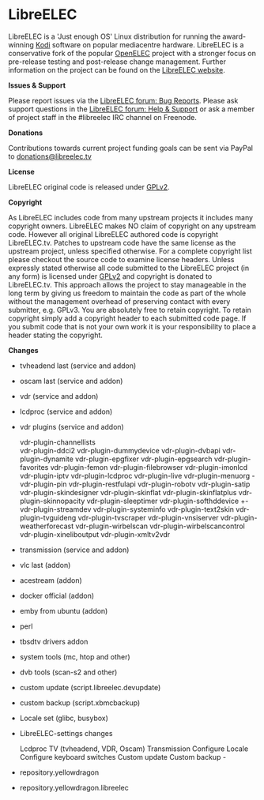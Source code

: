 # LibreELEC

LibreELEC is a 'Just enough OS' Linux distribution for running the award-winning [Kodi](https://kodi.tv) software on popular mediacentre hardware. LibreELEC is a conservative fork of the popular [OpenELEC](http://openelec.tv) project with a stronger focus on pre-release testing and post-release change management. Further information on the project can be found on the [LibreELEC website](https://libreelec.tv).

**Issues & Support**

Please report issues via the [LibreELEC forum: Bug Reports](https://forum.libreelec.tv/forum-35.html). Please ask support questions in the [LibreELEC forum: Help & Support](https://forum.libreelec.tv/forum-3.html) or ask a member of project staff in the #libreelec IRC channel on Freenode.

**Donations**

Contributions towards current project funding goals can be sent via PayPal to donations@libreelec.tv

**License**

LibreELEC original code is released under [GPLv2](https://www.gnu.org/licenses/gpl-2.0.html).

**Copyright**

As LibreELEC includes code from many upstream projects it includes many copyright owners. LibreELEC makes NO claim of copyright on any upstream code. However all original LibreELEC authored code is copyright LibreELEC.tv. Patches to upstream code have the same license as the upstream project, unless specified otherwise. For a complete copyright list please checkout the source code to examine license headers. Unless expressly stated otherwise all code submitted to the LibreELEC project (in any form) is licensed under [GPLv2](https://www.gnu.org/licenses/gpl-2.0.html) and copyright is donated to LibreELEC.tv. This approach allows the project to stay manageable in the long term by giving us freedom to maintain the code as part of the whole without the management overhead of preserving contact with every submitter, e.g. GPLv3. You are absolutely free to retain copyright. To retain copyright simply add a copyright header to each submitted code page. If you submit code that is not your own work it is your responsibility to place a header stating the copyright.

**Changes**

* tvheadend last (service and addon)
* oscam last (service and addon)
* vdr (service and addon)
* lcdproc (service and addon) 
* vdr plugins (service and addon)

  vdr-plugin-channellists</br>
  vdr-plugin-ddci2
  vdr-plugin-dummydevice
  vdr-plugin-dvbapi
  vdr-plugin-dynamite
  vdr-plugin-epgfixer
  vdr-plugin-epgsearch
  vdr-plugin-favorites
  vdr-plugin-femon
  vdr-plugin-filebrowser
  vdr-plugin-imonlcd
  vdr-plugin-iptv
  vdr-plugin-lcdproc
  vdr-plugin-live
  vdr-plugin-menuorg - 
  vdr-plugin-pin
  vdr-plugin-restfulapi
  vdr-plugin-robotv
  vdr-plugin-satip
  vdr-plugin-skindesigner
  vdr-plugin-skinflat
  vdr-plugin-skinflatplus
  vdr-plugin-skinnopacity
  vdr-plugin-sleeptimer
  vdr-plugin-softhddevice +-
  vdr-plugin-streamdev
  vdr-plugin-systeminfo
  vdr-plugin-text2skin
  vdr-plugin-tvguideng
  vdr-plugin-tvscraper
  vdr-plugin-vnsiserver
  vdr-plugin-weatherforecast
  vdr-plugin-wirbelscan
  vdr-plugin-wirbelscancontrol
  vdr-plugin-xineliboutput
  vdr-plugin-xmltv2vdr
* transmission (service and addon)
* vlc last (addon)
* acestream (addon)
* docker official (addon)
* emby from ubuntu (addon)
* perl
* tbsdtv drivers addon
* system tools (mc, htop and other)
* dvb tools (scan-s2 and other)
* custom update (script.libreelec.devupdate)
* custom backup (script.xbmcbackup)
* Locale set (glibc, busybox)
* LibreELEC-settings changes

  Lcdproc
  TV (tvheadend, VDR, Oscam)
  Transmission
  Configure Locale
  Configure keyboard switches
  Custom update
  Custom backup -
* repository.yellowdragon
* repository.yellowdragon.libreelec
